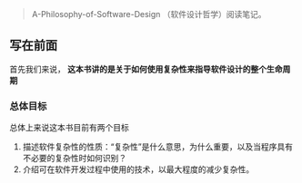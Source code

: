 > A-Philosophy-of-Software-Design （软件设计哲学）阅读笔记。

## 写在前面

首先我们来说， **这本书讲的是关于如何使用复杂性来指导软件设计的整个生命周期**

### 总体目标

总体上来说这本书目前有两个目标

1. 描述软件复杂性的性质：“复杂性”是什么意思，为什么重要，以及当程序具有不必要的复杂性时如何识别？
2. 介绍可在软件开发过程中使用的技术，以最大程度的减少复杂性。



